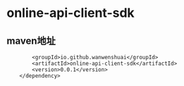 # online-api-client-sdk
## maven地址
``` <dependency>
        <groupId>io.github.wanwenshuai</groupId>
        <artifactId>online-api-client-sdk</artifactId>
        <version>0.0.1</version>
    </dependency>


